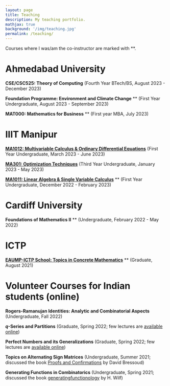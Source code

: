 ```yaml
---
layout: page
title: Teaching
description: My teaching portfolio.
mathjax: true
background: '/img/teaching.jpg'
permalink: /teaching/
---
```


Courses where I was/am the co-instructor are marked with **.

# Ahmedabad University

**CSE/CSC525: Theory of Computing** (Fourth Year BTech/BS, August 2023 - December 2023)

**Foundation Programme: Environment and Climate Change** ** (First Year Undergraduate, August 2023 - September 2023)

**MAT000: Mathematics for Business** ** (First year MBA, July 2023)

# IIIT Manipur

**[MA1012: Multivariable Calculus & Ordinary Differential Equations](/teaching/IIIT/ma1012)** (First Year Undergraduate, March 2023 - June 2023)

**[MA301: Optimization Techniques](/teaching/IIIT/ma301)** (Third Year Undergraduate, January 2023 - May 2023)

**[MA1011: Linear Algebra & Single Variable Calculus](/teaching/IIIT/ma1011)** ** (First Year Undergraduate, December 2022 - February 2023)

# Cardiff University

**Foundations of Mathematics II** ** (Undergraduate, February 2022 - May 2022)

# ICTP

**[EAUMP-ICTP School: Topics in Concrete Mathematics](https://indico.ictp.it/event/9669/other-view?view=ictptimetable)** ** (Graduate, August 2021)

# Volunteer Courses for Indian students (online)

**Rogers-Ramanujan Identities: Analytic and Combinatorial Aspects** (Undergraduate, Fall 2022)

**$q$-Series and Partitions** (Graduate, Spring 2022; few lectures are [available online](https://tinyurl.com/q-series-partitions))

**Perfect Numbers and its Generalizations** (Graduate, Spring 2022; few lectures are [available online](https://tinyurl.com/perfect-numbers))

**Topics on Alternating Sign Matrices** (Undergraduate, Summer 2021; discussed the book [Proofs and Confirmations](https://www.cambridge.org/core/books/proofs-and-confirmations/5D2040AF535073D4EA79FD5B56587858) by David Bressoud)

**Generating Functions in Combinatorics** (Undergraduate, Spring 2021; discussed the book [generatingfunctionology](https://www2.math.upenn.edu/~wilf/DownldGF.html) by H. Wilf)
